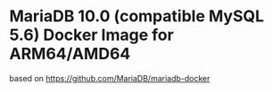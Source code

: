 # MariaDB 10.0 (compatible MySQL 5.6) Docker Image for ARM64/AMD64
based on https://github.com/MariaDB/mariadb-docker
